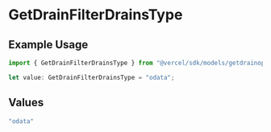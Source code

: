 # GetDrainFilterDrainsType

## Example Usage

```typescript
import { GetDrainFilterDrainsType } from "@vercel/sdk/models/getdrainop.js";

let value: GetDrainFilterDrainsType = "odata";
```

## Values

```typescript
"odata"
```
